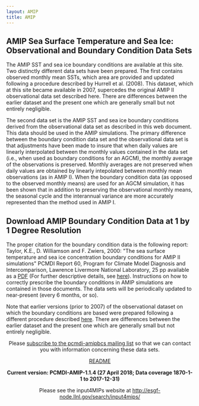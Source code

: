 ```yaml
---
layout: AMIP
title: AMIP
---
```


<h2>AMIP Sea Surface Temperature and Sea Ice:<br>
Observational and Boundary Condition Data Sets</h2>

The AMIP SST and sea ice boundary conditions are available at this site. Two distinctly different data sets have been prepared. The first contains observed monthly mean SSTs, which area are provided and updated following a procedure described by Hurrell et al. (2008). This dataset, which at this site became available in 2007, supercedes the original AMIP II observational data set described here. There are differences between the earlier dataset and the present one which are generally small but not entirely negligible.

The second data set is the AMIP SST and sea ice boundary conditions derived from the observational data set as described in this web document. This data should be used in the AMIP simulations. The primary difference between the boundary condition data set and the observational data set is that adjustments have been made to insure that when daily values are linearly interpolated between the monthly values contained in the data set (i.e., when used as boundary conditions for an AGCM), the monthly average of the observations is preserved. Monthly averages are not preserved when daily values are obtained by linearly intepolated between monthly mean observations (as in AMIP I). When the boundary condition data (as opposed to the observed monthly means) are used for an AGCM simulation, it has been shown that in addition to preserving the observational monthly means, the seasonal cycle and the interannual variance are more accurately represented than the method used in AMIP I.


## Download AMIP Boundary Condition Data at 1 by 1 Degree Resolution

The proper citation for the boundary condition data is the following report: Taylor, K.E., D. Williamson and F. Zwiers, 2000: "The sea surface temperature and sea ice concentration boundary conditions for AMIP II simulations" PCMDI Report 60, Program for Climate Model Diagnosis and Intercomparison, Lawrence Livermore National Laboratory, 25 pp available as a [PDF](https://pcmdi.llnl.gov/report/ab60.html) (For further descriptive details, see [here]({{site.baseurl}}/mips/amip/details)). Instructions on how to correctly prescribe the boundary conditions in AMIP simulations are contained in those documents. The data sets will be periodically updated to near-present (every 6 months, or so).

Note that earlier versions (prior to 2007) of the observational dataset on which the boundary conditions are based were prepared following a different procedure described [here]({{site.baseurl}}/mips/amip/amip2). There are differences between the earlier dataset and the present one which are generally small but not entirely negligible.

<center> 
<p>Please <a href="mailto:pcmdi-amipbcs@llnl.gov?subject=subscribe">subscribe to the pcmdi-amipbcs mailing list</a> so that we can contact you with information concerning these data sets.</p>
<p><a href="{{site.baseurl}}/mips/amip/AMIP2EXPDSN/BCS/amipbc_dwnld_files/360x180/v1.0.0/nc/readme_nc">README</a></p>
<p><b>Current version: PCMDI-AMIP-1.1.4 (27 April 2018; Data coverage 1870-1-1 to 2017-12-31)</b></p>
<p>Please see the input4MIPs website at <a href="https://esgf-node.llnl.gov/search/input4mips/?institution_id=PCMDI&source_version=1.1.4" target="_blank">http://esgf-node.llnl.gov/search/input4mips/</a></p>
</center>


















